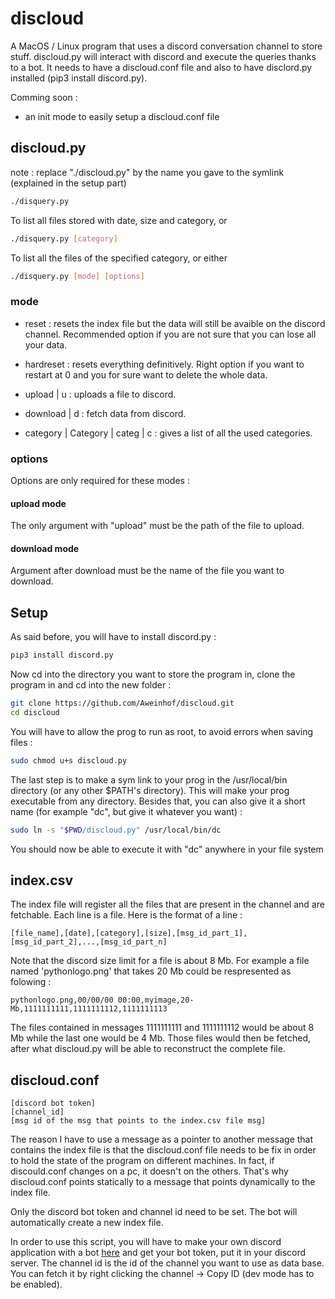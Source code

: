 # discloud

A MacOS / Linux program that uses a discord conversation channel to store stuff.
discloud.py will interact with discord and execute the queries thanks to a bot. It needs to have a discloud.conf file and also to have disclord.py installed (pip3 install discord.py).

Comming soon :
- an init mode to easily setup a discloud.conf file

## discloud.py

note : replace "./discloud.py" by the name you gave to the symlink (explained in the setup part)

```bash
./disquery.py
```

To list all files stored with date, size and category, or

```bash
./disquery.py [category]
```

To list all the files of the specified category, or either

```bash
./disquery.py [mode] [options]
```
### mode

- reset : resets the index file but the data will still be avaible on the discord channel. Recommended option if you are not sure that you can lose all your data.
- hardreset : resets everything definitively. Right option if you want to restart at 0 and you for sure want to delete the whole data.

- upload | u : uploads a file to discord.
- download | d : fetch data from discord.

- category | Category | categ | c : gives a list of all the used categories.

### options

Options are only required for these modes :

#### upload mode

The only argument with "upload" must be the path of the file to upload.

#### download mode

Argument after download must be the name of the file you want to download.


## Setup

As said before, you will have to install discord.py :

```bash
pip3 install discord.py
```


Now cd into the directory you want to store the program in, clone the program in and cd into the new folder :

```bash
git clone https://github.com/Aweinhof/discloud.git
cd discloud
```


You will have to allow the prog to run as root, to avoid errors when saving files :
```bash
sudo chmod u+s discloud.py
```

The last step is to make a sym link to your prog in the /usr/local/bin directory (or any other $PATH's directory). This will make your prog executable from any directory. Besides that, you can also give it a short name (for example "dc", but give it whatever you want) :

```bash
sudo ln -s "$PWD/discloud.py" /usr/local/bin/dc
```

You should now be able to execute it with "dc" anywhere in your file system


## index.csv

The index file will register all the files that are present in the channel and are fetchable.
Each line is a file. Here is the format of a line :

```
[file_name],[date],[category],[size],[msg_id_part_1],[msg_id_part_2],...,[msg_id_part_n]
```

Note that the discord size limit for a file is about 8 Mb.
For example a file named 'pythonlogo.png' that takes 20 Mb could be respresented as folowing :

```
pythonlogo.png,00/00/00 00:00,myimage,20-Mb,1111111111,1111111112,1111111113
```

The files contained in messages 1111111111 and 1111111112 would be about 8 Mb while the last one would be 4 Mb.
Those files would then be fetched, after what discloud.py will be able to reconstruct the complete file.


## discloud.conf

```
[discord bot token]
[channel_id]
[msg id of the msg that points to the index.csv file msg]
```

The reason I have to use a message as a pointer to another message that contains the index file is that the discloud.conf file needs to be fix in order to hold the state of the program on different machines. In fact, if discould.conf changes on a pc, it doesn't on the others. That's why discloud.conf points statically to a message that points dynamically to the index file. 

Only the discord bot token and channel id need to be set. The bot will automatically create a new index file.

In order to use this script, you will have to make your own discord application with a bot [here](https://discord.com/login?redirect_to=%2Fdevelopers%2Fapplications) and get your bot token, put it in your discord server. The channel id is the id of the channel you want to use as data base. You can fetch it by right clicking the channel -> Copy ID (dev mode has to be enabled).
